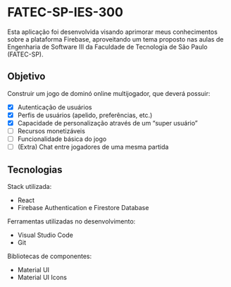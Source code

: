 # FATEC-SP-IES-300

Esta aplicação foi desenvolvida visando aprimorar meus conhecimentos sobre a plataforma Firebase, aproveitando um tema proposto nas aulas de Engenharia de Software III da Faculdade de Tecnologia de São Paulo (FATEC-SP).

## Objetivo

Construir um jogo de dominó online multijogador, que deverá possuir:

- [x] Autenticação de usuários
- [x] Perfis de usuários (apelido, preferências, etc.)
- [x] Capacidade de personalização através de um “super usuário”
- [ ] Recursos monetizáveis
- [ ] Funcionalidade básica do jogo
- [ ] (Extra) Chat entre jogadores de uma mesma partida

## Tecnologias

Stack utilizada:
* React
* Firebase Authentication e Firestore Database

Ferramentas utilizadas no desenvolvimento:
* Visual Studio Code
* Git

Bibliotecas de componentes:
* Material UI
* Material UI Icons
